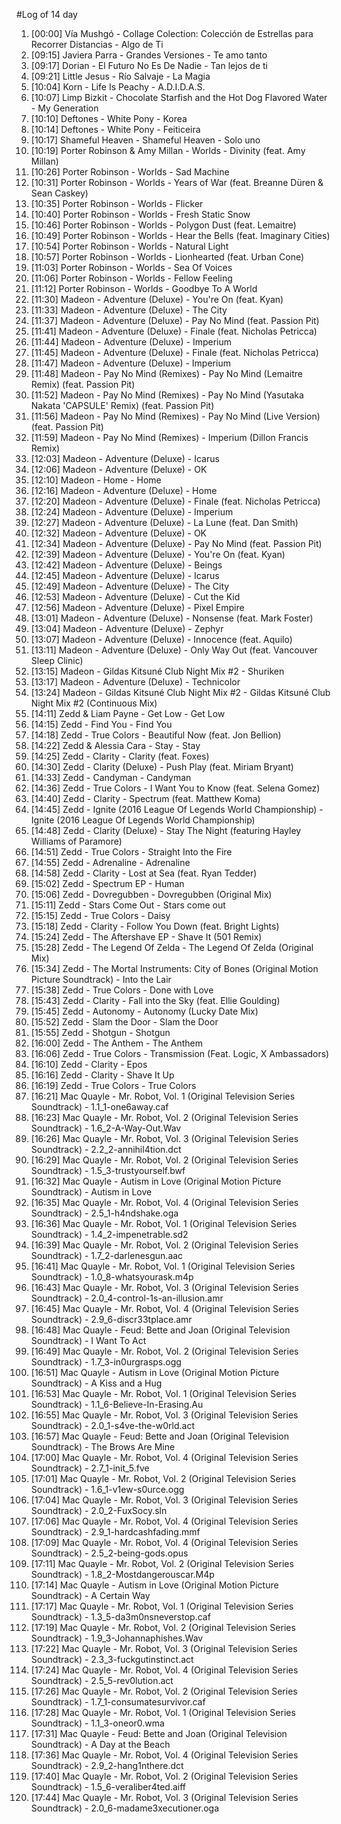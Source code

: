 #Log of 14 day

1. [00:00] Vía Mushgó - Collage Colection: Colección de Estrellas para Recorrer Distancias - Algo de Ti
1. [09:15] Javiera Parra - Grandes Versiones - Te amo tanto
1. [09:17] Dorian - El Futuro No Es De Nadie - Tan lejos de ti
1. [09:21] Little Jesus - Río Salvaje - La Magia
1. [10:04] Korn - Life Is Peachy - A.D.I.D.A.S.
1. [10:07] Limp Bizkit - Chocolate Starfish and the Hot Dog Flavored Water - My Generation
1. [10:10] Deftones - White Pony - Korea
1. [10:14] Deftones - White Pony - Feiticeira
1. [10:17] Shameful Heaven - Shameful Heaven - Solo uno
1. [10:19] Porter Robinson & Amy Millan - Worlds - Divinity (feat. Amy Millan)
1. [10:26] Porter Robinson - Worlds - Sad Machine
1. [10:31] Porter Robinson - Worlds - Years of War (feat. Breanne Düren & Sean Caskey)
1. [10:35] Porter Robinson - Worlds - Flicker
1. [10:40] Porter Robinson - Worlds - Fresh Static Snow
1. [10:46] Porter Robinson - Worlds - Polygon Dust (feat. Lemaitre)
1. [10:49] Porter Robinson - Worlds - Hear the Bells (feat. Imaginary Cities)
1. [10:54] Porter Robinson - Worlds - Natural Light
1. [10:57] Porter Robinson - Worlds - Lionhearted (feat. Urban Cone)
1. [11:03] Porter Robinson - Worlds - Sea Of Voices
1. [11:06] Porter Robinson - Worlds - Fellow Feeling
1. [11:12] Porter Robinson - Worlds - Goodbye To A World
1. [11:30] Madeon - Adventure (Deluxe) - You're On (feat. Kyan)
1. [11:33] Madeon - Adventure (Deluxe) - The City
1. [11:37] Madeon - Adventure (Deluxe) - Pay No Mind (feat. Passion Pit)
1. [11:41] Madeon - Adventure (Deluxe) - Finale (feat. Nicholas Petricca)
1. [11:44] Madeon - Adventure (Deluxe) - Imperium
1. [11:45] Madeon - Adventure (Deluxe) - Finale (feat. Nicholas Petricca)
1. [11:47] Madeon - Adventure (Deluxe) - Imperium
1. [11:48] Madeon - Pay No Mind (Remixes) - Pay No Mind (Lemaitre Remix) (feat. Passion Pit)
1. [11:52] Madeon - Pay No Mind (Remixes) - Pay No Mind (Yasutaka Nakata 'CAPSULE' Remix) (feat. Passion Pit)
1. [11:56] Madeon - Pay No Mind (Remixes) - Pay No Mind (Live Version) (feat. Passion Pit)
1. [11:59] Madeon - Pay No Mind (Remixes) - Imperium (Dillon Francis Remix)
1. [12:03] Madeon - Adventure (Deluxe) - Icarus
1. [12:06] Madeon - Adventure (Deluxe) - OK
1. [12:10] Madeon - Home - Home
1. [12:16] Madeon - Adventure (Deluxe) - Home
1. [12:20] Madeon - Adventure (Deluxe) - Finale (feat. Nicholas Petricca)
1. [12:24] Madeon - Adventure (Deluxe) - Imperium
1. [12:27] Madeon - Adventure (Deluxe) - La Lune (feat. Dan Smith)
1. [12:32] Madeon - Adventure (Deluxe) - OK
1. [12:34] Madeon - Adventure (Deluxe) - Pay No Mind (feat. Passion Pit)
1. [12:39] Madeon - Adventure (Deluxe) - You're On (feat. Kyan)
1. [12:42] Madeon - Adventure (Deluxe) - Beings
1. [12:45] Madeon - Adventure (Deluxe) - Icarus
1. [12:49] Madeon - Adventure (Deluxe) - The City
1. [12:53] Madeon - Adventure (Deluxe) - Cut the Kid
1. [12:56] Madeon - Adventure (Deluxe) - Pixel Empire
1. [13:01] Madeon - Adventure (Deluxe) - Nonsense (feat. Mark Foster)
1. [13:04] Madeon - Adventure (Deluxe) - Zephyr
1. [13:07] Madeon - Adventure (Deluxe) - Innocence (feat. Aquilo)
1. [13:11] Madeon - Adventure (Deluxe) - Only Way Out (feat. Vancouver Sleep Clinic)
1. [13:15] Madeon - Gildas Kitsuné Club Night Mix #2 - Shuriken
1. [13:17] Madeon - Adventure (Deluxe) - Technicolor
1. [13:24] Madeon - Gildas Kitsuné Club Night Mix #2 - Gildas Kitsuné Club Night Mix #2 (Continuous Mix)
1. [14:11] Zedd & Liam Payne - Get Low - Get Low
1. [14:15] Zedd - Find You - Find You
1. [14:18] Zedd - True Colors - Beautiful Now (feat. Jon Bellion)
1. [14:22] Zedd & Alessia Cara - Stay - Stay
1. [14:25] Zedd - Clarity - Clarity (feat. Foxes)
1. [14:30] Zedd - Clarity (Deluxe) - Push Play (feat. Miriam Bryant)
1. [14:33] Zedd - Candyman - Candyman
1. [14:36] Zedd - True Colors - I Want You to Know (feat. Selena Gomez)
1. [14:40] Zedd - Clarity - Spectrum (feat. Matthew Koma)
1. [14:45] Zedd - Ignite (2016 League Of Legends World Championship) - Ignite (2016 League Of Legends World Championship)
1. [14:48] Zedd - Clarity (Deluxe) - Stay The Night (featuring Hayley Williams of Paramore)
1. [14:51] Zedd - True Colors - Straight Into the Fire
1. [14:55] Zedd - Adrenaline - Adrenaline
1. [14:58] Zedd - Clarity - Lost at Sea (feat. Ryan Tedder)
1. [15:02] Zedd - Spectrum EP - Human
1. [15:06] Zedd - Dovregubben - Dovregubben (Original Mix)
1. [15:11] Zedd - Stars Come Out - Stars come out
1. [15:15] Zedd - True Colors - Daisy
1. [15:18] Zedd - Clarity - Follow You Down (feat. Bright Lights)
1. [15:24] Zedd - The Aftershave EP - Shave It (501 Remix)
1. [15:28] Zedd - The Legend Of Zelda - The Legend Of Zelda (Original Mix)
1. [15:34] Zedd - The Mortal Instruments: City of Bones (Original Motion Picture Soundtrack) - Into the Lair
1. [15:38] Zedd - True Colors - Done with Love
1. [15:43] Zedd - Clarity - Fall into the Sky (feat. Ellie Goulding)
1. [15:45] Zedd - Autonomy - Autonomy (Lucky Date Mix)
1. [15:52] Zedd - Slam the Door - Slam the Door
1. [15:55] Zedd - Shotgun - Shotgun
1. [16:00] Zedd - The Anthem - The Anthem
1. [16:06] Zedd - True Colors - Transmission (Feat. Logic, X Ambassadors)
1. [16:10] Zedd - Clarity - Epos
1. [16:16] Zedd - Clarity - Shave It Up
1. [16:19] Zedd - True Colors - True Colors
1. [16:21] Mac Quayle - Mr. Robot, Vol. 1 (Original Television Series Soundtrack) - 1.1_1-one6away.caf
1. [16:23] Mac Quayle - Mr. Robot, Vol. 2 (Original Television Series Soundtrack) - 1.6_2-A-Way-Out.Wav
1. [16:26] Mac Quayle - Mr. Robot, Vol. 3 (Original Television Series Soundtrack) - 2.2_2-annihil4tion.dct
1. [16:29] Mac Quayle - Mr. Robot, Vol. 2 (Original Television Series Soundtrack) - 1.5_3-trustyourself.bwf
1. [16:32] Mac Quayle - Autism in Love (Original Motion Picture Soundtrack) - Autism in Love
1. [16:35] Mac Quayle - Mr. Robot, Vol. 4 (Original Television Series Soundtrack) - 2.5_1-h4ndshake.oga
1. [16:36] Mac Quayle - Mr. Robot, Vol. 1 (Original Television Series Soundtrack) - 1.4_2-impenetrable.sd2
1. [16:39] Mac Quayle - Mr. Robot, Vol. 2 (Original Television Series Soundtrack) - 1.7_2-darlenesgun.aac
1. [16:41] Mac Quayle - Mr. Robot, Vol. 1 (Original Television Series Soundtrack) - 1.0_8-whatsyourask.m4p
1. [16:43] Mac Quayle - Mr. Robot, Vol. 3 (Original Television Series Soundtrack) - 2.0_4-control-1s-an-illusion.amr
1. [16:45] Mac Quayle - Mr. Robot, Vol. 4 (Original Television Series Soundtrack) - 2.9_6-discr33tplace.amr
1. [16:48] Mac Quayle - Feud: Bette and Joan (Original Television Soundtrack) - I Want To Act
1. [16:49] Mac Quayle - Mr. Robot, Vol. 2 (Original Television Series Soundtrack) - 1.7_3-in0urgrasps.ogg
1. [16:51] Mac Quayle - Autism in Love (Original Motion Picture Soundtrack) - A Kiss and a Hug
1. [16:53] Mac Quayle - Mr. Robot, Vol. 1 (Original Television Series Soundtrack) - 1.1_6-Believe-In-Erasing.Au
1. [16:55] Mac Quayle - Mr. Robot, Vol. 3 (Original Television Series Soundtrack) - 2.0_1-s4ve-the-w0rld.act
1. [16:57] Mac Quayle - Feud: Bette and Joan (Original Television Soundtrack) - The Brows Are Mine
1. [17:00] Mac Quayle - Mr. Robot, Vol. 4 (Original Television Series Soundtrack) - 2.7_1-init_5.fve
1. [17:01] Mac Quayle - Mr. Robot, Vol. 2 (Original Television Series Soundtrack) - 1.6_1-v1ew-s0urce.ogg
1. [17:04] Mac Quayle - Mr. Robot, Vol. 3 (Original Television Series Soundtrack) - 2.0_2-FuxSocy.sln
1. [17:06] Mac Quayle - Mr. Robot, Vol. 4 (Original Television Series Soundtrack) - 2.9_1-hardcashfading.mmf
1. [17:09] Mac Quayle - Mr. Robot, Vol. 4 (Original Television Series Soundtrack) - 2.5_2-being-gods.opus
1. [17:11] Mac Quayle - Mr. Robot, Vol. 2 (Original Television Series Soundtrack) - 1.8_2-Mostdangerouscar.M4p
1. [17:14] Mac Quayle - Autism in Love (Original Motion Picture Soundtrack) - A Certain Way
1. [17:17] Mac Quayle - Mr. Robot, Vol. 1 (Original Television Series Soundtrack) - 1.3_5-da3m0nsneverstop.caf
1. [17:19] Mac Quayle - Mr. Robot, Vol. 2 (Original Television Series Soundtrack) - 1.9_3-Johannaphishes.Wav
1. [17:22] Mac Quayle - Mr. Robot, Vol. 3 (Original Television Series Soundtrack) - 2.3_3-fuckgutinstinct.act
1. [17:24] Mac Quayle - Mr. Robot, Vol. 4 (Original Television Series Soundtrack) - 2.5_5-rev0lution.act
1. [17:26] Mac Quayle - Mr. Robot, Vol. 2 (Original Television Series Soundtrack) - 1.7_1-consumatesurvivor.caf
1. [17:28] Mac Quayle - Mr. Robot, Vol. 1 (Original Television Series Soundtrack) - 1.1_3-oneor0.wma
1. [17:31] Mac Quayle - Feud: Bette and Joan (Original Television Soundtrack) - A Day at the Beach
1. [17:36] Mac Quayle - Mr. Robot, Vol. 4 (Original Television Series Soundtrack) - 2.9_2-hang1nthere.dct
1. [17:40] Mac Quayle - Mr. Robot, Vol. 2 (Original Television Series Soundtrack) - 1.5_6-veraliber4ted.aiff
1. [17:44] Mac Quayle - Mr. Robot, Vol. 3 (Original Television Series Soundtrack) - 2.0_6-madame3xecutioner.oga
